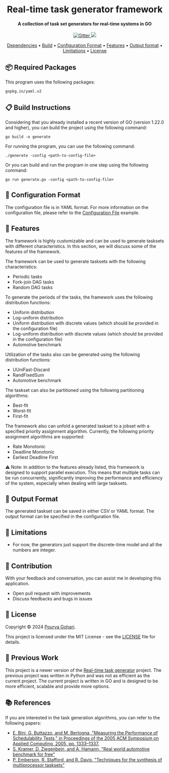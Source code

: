 <h1 align="center">
  <br>
  Real-time task generator framework
  <br>
</h1>

<h4 align="center">A collection of task set generators for real-time systems in GO</h4>
<p align="center">
  <a href="https://github.com/porya-gohary/real-time-task-generator-framework/blob/master/LICENSE">
    <img src="https://img.shields.io/github/license/porya-gohary/real-time-task-generator-framework"
         alt="Gitter">
  </a>
    <img src="https://img.shields.io/badge/Made%20with-GO-orange">

</p>

<p align="center">
  <a href="#-required-packages">Dependencies</a> •
  <a href="#-build-instructions">Build</a> •
  <a href="#-configuration-format">Configuration Format</a> •
  <a href="#-features">Features</a> •
  <a href="#-output-format">Output format</a> •
  <a href="#-limitations">Limitations</a> •
  <a href="#-license">License</a>
</p>

## 📦 Required Packages
This program uses the following packages:

```
gopkg.in/yaml.v2
```

## 📋 Build Instructions
Considering that you already installed a recent version of GO (version 1.22.0 and higher), you can build the project using the following command:
```
go build -o generate
```
For running the program, you can use the following command:
```
./generate -config <path-to-config-file>
```
Or you can build and run the program in one step using the following command:
```
go run generate.go -config <path-to-config-file>
```

## 📝 Configuration Format
The configuration file is in YAML format.
For more information on the configuration file, please refer to the [Configuration File](examples/example-1.yaml) example.

## 🔧 Features
The framework is highly customizable and can be used to generate tasksets with different characteristics. In this section, we will discuss some of the features of the framework. 

The framework can be used to generate tasksets with the following characteristics:
- Periodic tasks
- Fork-join DAG tasks
- Random DAG tasks

To generate the periods of the tasks, the framework uses the following distribution functions:
- Uniform distribution
- Log-uniform distribution
- Uniform distribution with discrete values (which should be provided in the configuration file)
- Log-uniform distribution with discrete values (which should be provided in the configuration file)
- Automotive benchmark

Utilization of the tasks also can be generated using the following distribution functions:
- UUniFast-Discard
- RandFixedSum
- Automotive benchmark

The taskset can also be partitioned using the following partitioning algorithms:
- Best-fit
- Worst-fit
- First-fit

The framework also can unfold a generated taskset to a jobset with a specified priority assignment algorithm.
Currently, the following priority assignment algorithms are supported:
- Rate Monotonic
- Deadline Monotonic
- Earliest Deadline First

⚠️ Note: In addition to the features already listed, this framework is designed to support parallel execution. This means that multiple tasks can be run concurrently, significantly improving the performance and efficiency of the system, especially when dealing with large tasksets.

## 📄 Output Format
The generated taskset can be saved in either CSV or YAML format. 
The output format can be specified in the configuration file.


## 🚧 Limitations
- For now, the generators just support the discrete-time model and all the numbers are integer.

## 🌱 Contribution
With your feedback and conversation, you can assist me in developing this application.
- Open pull request with improvements
- Discuss feedbacks and bugs in issues

## 📜 License
Copyright © 2024 [Pourya Gohari](https://pourya-gohari.ir).

This project is licensed under the MIT License - see the [LICENSE](LICENSE) file for details.

## 🔄 Previous Work
This project is a newer version of the [Real-time task generator](https://github.com/porya-gohary/real-time-task-generators) project. The previous project was written in Python and was not as efficient as the current project. The current project is written in GO and is designed to be more efficient, scalable and provide more options.


## 📚 References
If you are interested in the task generation algorithms, you can refer to the following papers:
* [E. Bini, G. Buttazzo, and M. Bertogna, "Measuring the Performance of Schedulability Tests," in Proceedings of the 2005 ACM Symposium on Applied Computing, 2005, pp. 1333–1337.](https://dl.acm.org/doi/abs/10.1007/s11241-005-0507-9)
* [S. Kramer, D. Ziegenbein, and A. Hamann, "Real world automotive benchmark for free"](http://rtn.ecrts.org/forum/download/WATERS15_Real_World_Automotive_Benchmark_For_Free.pdf)
* [P. Emberson, R. Stafford, and R. Davis, "Techniques for the synthesis of multiprocessor tasksets"](http://retis.sssup.it/waters2010/waters2010.pdf#page=6)
